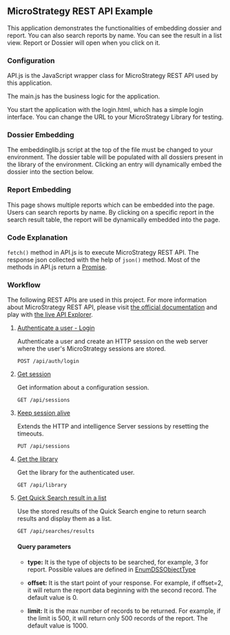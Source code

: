 ## MicroStrategy REST API Example

This application demonstrates the functionalities of embedding dossier and report. You can also search reports by name. You can see the result in a list view. Report or Dossier will open when you click on it.

### Configuration

API.js is the JavaScript wrapper class for MicroStrategy REST API used by this application. 

The main.js has the business logic for the application. 

You start the application with the login.html, which has a simple login interface. You can change the URL to your MicroStrategy Library for testing. 

### Dossier Embedding

The embeddinglib.js script at the top of the file must be changed to your environment. The dossier table will be populated with all dossiers present in the library of the environment. Clicking an entry will dynamically embed the dossier into the section below.

### Report Embedding

This page shows multiple reports which can be embedded into the page. Users can search reports by name. By clicking on a specific report in the search result table, the report will be dynamically embedded into the page.

### Code Explanation

```fetch()``` method in API.js is to execute MicroStrategy REST API. The response json collected with the help of ```json()``` method. Most of the methods in API.js return a [Promise](https://developer.mozilla.org/en-US/docs/Web/JavaScript/Reference/Global_Objects/Promise). 


### Workflow

The following REST APIs are used in this project. For more information about MicroStrategy REST API, please visit [the official documentation](https://lw.microstrategy.com/msdz/MSDL/GARelease_Current/docs/projects/RESTSDK/Content/topics/REST_API/REST_API.htm) and play with [the live API Explorer](https://demo.microstrategy.com/MicroStrategyLibrary/api-docs/index.html). 


1. [Authenticate a user - Login](https://demo.microstrategy.com/MicroStrategyLibrary/api-docs/index.html?#/Authentication/postLogin)
    
    Authenticate a user and create an HTTP session on the web server where the user's MicroStrategy sessions are stored.
   
    ```http
    POST /api/auth/login
    ```

2. [Get session](https://demo.microstrategy.com/MicroStrategyLibrary/api-docs/index.html?#/Authentication/sessionSessionIdGet) 
    
    Get information about a configuration session.

    ```http
    GET /api/sessions
    ```   

3. [Keep session alive](https://demo.microstrategy.com/MicroStrategyLibrary/api-docs/index.html?#/Authentication/sessionSessionIdPut)

    Extends the HTTP and intelligence Server sessions by resetting the timeouts.

    ```http
    PUT /api/sessions
    ```         
   
4. [Get the library](https://demo.microstrategy.com/MicroStrategyLibrary/api-docs/index.html?#/Library/getLibrary)  
    
    Get the library for the authenticated user.
    
    ```http
    GET /api/library
    ```

5. [Get Quick Search result in a list](https://demo.microstrategy.com/MicroStrategyLibrary/api-docs/index.html?#/Browsing/doQuickSearch)

    Use the stored results of the Quick Search engine to return search results and display them as a list.
    
    ```http
    GET /api/searches/results
    ```
   #### Query parameters
           
     * **type:** It is the type of objects to be searched, for example, 3 for report. Possible values are defined in [EnumDSSObjectType](https://lw.microstrategy.com/msdz/msdl/GARelease_Current/docs/ReferenceFiles/reference/com/microstrategy/webapi/EnumDSSXMLObjectTypes.html)
           
     * **offset:** It is the start point of your response. For example, if offset=2, it will return the report data beginning with the second record. The default value is 0.
   
     * **limit:** It is the max number of records to be returned. For example, if the limit is 500, it will return only 500 records of the report. The default value is 1000.
           

